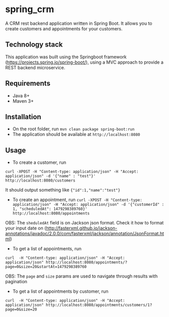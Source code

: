 # spring_crm
A CRM rest backend application written in Spring Boot. It allows you to create customers and appointments for your customers.

## Technology stack
This application was built using the Springboot framework (https://projects.spring.io/spring-boot/), using a MVC approach to provide a REST backend microservice. 

## Requirements
- Java 8+
- Maven 3+

## Installation
- On the root folder, run
`mvn clean package spring-boot:run`
- The application should be available at `http://localhost:8080`

## Usage
- To create a customer, run

`curl -XPOST -H "Content-type: application/json" -H "Accept: application/json" -d '{"name" : "test"}' http://localhost:8080/customers`

It should output something like
`{"id":1,"name":"test"}`

- To create an appointment, run
`curl -XPOST -H "Content-type: application/json" -H "Accept: application/json" -d '{"customerId" : 1, "scheduledAt": 1479298389760}' http://localhost:8080/appointments`

OBS: The `sheduledAt` field is on Jackson json format. Check it how to format your input date on (http://fasterxml.github.io/jackson-annotations/javadoc/2.0.0/com/fasterxml/jackson/annotation/JsonFormat.html)

- To get a list of appointments, run

`curl  -H "Content-type: application/json" -H "Accept: application/json" http://localhost:8080/appointments/?page=0&size=20&startAt=1479298389760`

OBS: The `page` and `size` params are used to navigate through results with pagination

- To get a list of appointments by customer, run

`curl  -H "Content-type: application/json" -H "Accept: application/json" http://localhost:8080/appointments/customers/1?page=0&size=20`
 
 

